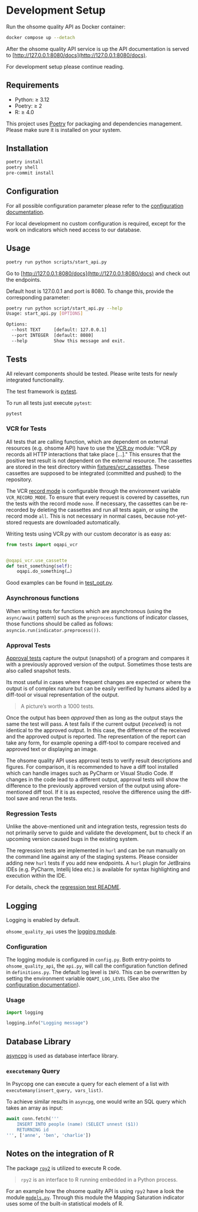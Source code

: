 # Development Setup

Run the ohsome quality API as Docker container:

```bash
docker compose up --detach
```
After the ohsome quality API service is up the API documentation is served to [http://127.0.0.1:8080/docs](http://127.0.0.1:8080/docs).

For development setup please continue reading.

## Requirements

- Python: ≥ 3.12
- Poetry: ≥ 2
- R: ≥ 4.0

This project uses [Poetry](https://python-poetry.org/docs/) for packaging and dependencies management. Please make sure it is installed on your system.


## Installation

```bash
poetry install
poetry shell
pre-commit install
```


## Configuration

For all possible configuration parameter please refer to the [configuration documentation](/docs/configuration.md).

For local development no custom configuration is required, except for the work on indicators which need access to our database.


## Usage

```bash
poetry run python scripts/start_api.py
```

Go to [http://127.0.0.1:8080/docs](http://127.0.0.1:8080/docs) and check out the endpoints.

Default host is 127.0.0.1 and port is 8080. To change this, provide the corresponding parameter:

```bash
poetry run python script/start_api.py --help
Usage: start_api.py [OPTIONS]

Options:
  --host TEXT     [default: 127.0.0.1]
  --port INTEGER  [default: 8080]
  --help          Show this message and exit.
```


## Tests

All relevant components should be tested. Please write tests for newly integrated functionality.

The test framework is [pytest](https://docs.pytest.org/en/stable/).

To run all tests just execute `pytest`:

```bash
pytest
```

### VCR for Tests

All tests that are calling function, which are dependent on external resources (e.g. ohsome API) have to use the [VCR.py](https://vcrpy.readthedocs.io) module: "VCR.py records all HTTP interactions that take place […]."
This ensures that the positive test result is not dependent on the external resource. The cassettes are stored in the test directory within [fixtures/vcr_cassettes](/tests/integrationtests/fixtures/vcr_cassettes). These cassettes are supposed to be integrated (committed and pushed) to the repository.

The VCR [record mode](https://vcrpy.readthedocs.io/en/latest/usage.html#record-modes) is configurable through the environment variable `VCR_RECORD_MODE`. To ensure that every request is covered by cassettes, run the tests with the record mode `none`. If necessary, the cassettes can be re-recorded by deleting the cassettes and run all tests again, or using the record mode `all`. This is not necessary in normal cases, because not-yet-stored requests are downloaded automatically.

Writing tests using VCR.py with our custom decorator is as easy as:

```python
from tests import oqapi_vcr


@oqapi_vcr.use_cassette
def test_something(self):
    oqapi.do_something(…)
```

Good examples can be found in [test_oqt.py](/tests/integrationtests/test_oqt.py).

### Asynchronous functions

When writing tests for functions which are asynchronous (using the `async/await` pattern) such as the `preprocess` functions of indicator classes, those functions should be called as follows: `asyncio.run(indicator.preprocess())`.

### Approval Tests

[Approval tests](https://approvaltests.com/resources/) capture the output
(snapshot) of a program and compares it with a previously approved version of
the output. Sometimes those tests are also called snapshot tests.

Its most useful in cases where frequent changes are expected or where the
output is of complex nature but can be easily verified by humans aided by a
diff-tool or visual representation of the output.

> A picture’s worth a 1000 tests.

Once the output has been *approved* then as long as the output stays the same
the test will pass. A test fails if the current output (*received*) is not
identical to the approved output. In this case, the difference of the received
and the approved output is reported. The representation of the report can take
any form, for example opening a diff-tool to compare received and approved
text or displaying an image.

The ohsome quality API uses approval tests to verify result descriptions and figures.
For comparison, it is recommended to have a diff tool installed which can handle
images such as PyCharm or Visual Studio Code. If changes in the code lead to a
different output, approval tests will show the difference to the previously
approved version of the output using afore-mentioned diff tool. If it is as
expected, resolve the difference using the diff-tool save and rerun the tests.

### Regression Tests

Unlike the above-mentioned unit and integration tests,
regression tests do not primarily serve to guide and validate the development,
but to check if an upcoming version caused bugs in the existing system.

The regression tests are implemented in `hurl`
and can be run manually on the command line against any of the staging systems.
Please consider adding new `hurl` tests if you add new endpoints.
A `hurl` plugin for JetBrains IDEs (e.g. PyCharm, Intellij Idea etc.)
is available for syntax highlighting and execution within the IDE.

For details, check the [regression test README](../regression-tests/README.md).

## Logging

Logging is enabled by default.

`ohsome_quality_api` uses the [logging module](https://docs.python.org/3/library/logging.html).

### Configuration

The logging module is configured in `config.py`. Both entry-points to
`ohsome_quality_api`, the `api.py`, will call the configuration
function defined in `definitions.py`. The default log level is `INFO`. This can be
overwritten by setting the environment variable `OQAPI_LOG_LEVEL` (See also the
[configuration documentation](docs/configuration.md)).

### Usage

```python
import logging

logging.info("Logging message")
```


## Database Library

[asyncpg](https://magicstack.github.io/asyncpg/current/) is used as database interface
library.

### `executemany` Query

In Psycopg one can execute a query for each element of a list with
`executemany(insert_query, vars_list)`.

To achieve similar results in `asyncpg`, one would write an SQL query which takes an array
as input:

```python
await conn.fetch('''
    INSERT INTO people (name) (SELECT unnest ($1))
    RETURNING id
''', ['anne', 'ben', 'charlie'])
```


## Notes on the integration of R

The package [`rpy2`](https://rpy2.github.io/) is utilized to execute R code.

> `rpy2` is an interface to R running embedded in a Python process.

For an example how the ohsome quality API is using `rpy2` have a look the module [`models.py`](/ohsome_quality_api/indicators/mapping_saturation/models.py).
Through this module the Mapping Saturation indicator uses some of the built-in statistical models of R.
